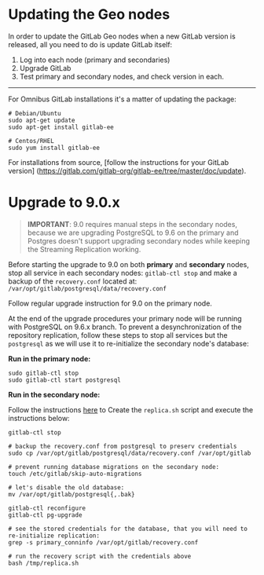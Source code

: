 # Updating the Geo nodes

In order to update the GitLab Geo nodes when a new GitLab version is released,
all you need to do is update GitLab itself:

1. Log into each node (primary and secondaries)
1. Upgrade GitLab
1. Test primary and secondary nodes, and check version in each.

---

For Omnibus GitLab installations it's a matter of updating the package:

```
# Debian/Ubuntu
sudo apt-get update
sudo apt-get install gitlab-ee

# Centos/RHEL
sudo yum install gitlab-ee
```

For installations from source, [follow the instructions for your GitLab version]
(https://gitlab.com/gitlab-org/gitlab-ee/tree/master/doc/update).

# Upgrade to 9.0.x

> **IMPORTANT**: 9.0 requires manual steps in the secondary nodes,
because we are upgrading PostgreSQL to 9.6 on the primary and Postgres
doesn't support upgrading secondary nodes while keeping the
Streaming Replication working.

Before starting the upgrade to 9.0 on both **primary** and **secondary** nodes,
stop all service in each secondary nodes: `gitlab-ctl stop` and make a backup of
the `recovery.conf` located at: `/var/opt/gitlab/postgresql/data/recovery.conf`

Follow regular upgrade instruction for 9.0 on the primary node.

At the end of the upgrade procedures your primary node will be running with
PostgreSQL on 9.6.x branch. To prevent a desynchronization of the repository
replication, follow these steps to stop all services but the `postgresql` as
we will use it to re-initialize the secondary node's database:

**Run in the primary node:**

```
sudo gitlab-ctl stop
sudo gitlab-ctl start postgresql
```

**Run in the secondary node:**

Follow the instructions [here](https://docs.gitlab.com/ee/gitlab-geo/database.html#step-3-initiate-the-replication-process)
to Create the `replica.sh` script and execute the instructions below:

```
gitlab-ctl stop

# backup the recovery.conf from postgresql to preserv credentials
sudo cp /var/opt/gitlab/postgresql/data/recovery.conf /var/opt/gitlab

# prevent running database migrations on the secondary node:
touch /etc/gitlab/skip-auto-migrations

# let's disable the old database:
mv /var/opt/gitlab/postgresql{,.bak}

gitlab-ctl reconfigure
gitlab-ctl pg-upgrade

# see the stored credentials for the database, that you will need to re-initialize replication:
grep -s primary_conninfo /var/opt/gitlab/recovery.conf

# run the recovery script with the credentials above
bash /tmp/replica.sh
```

